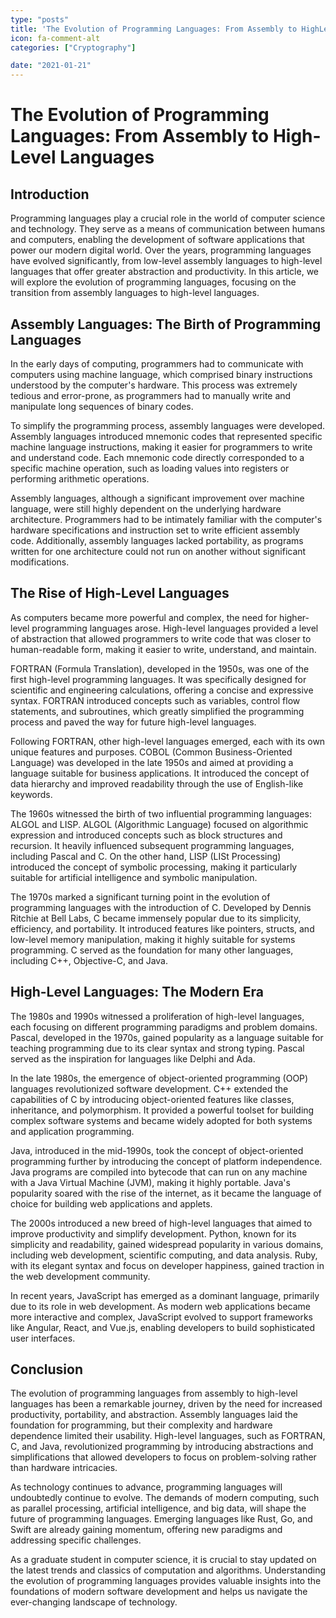 ```yaml
---
type: "posts"
title: 'The Evolution of Programming Languages: From Assembly to HighLevel Languages'
icon: fa-comment-alt
categories: ["Cryptography"]

date: "2021-01-21"
---
```




# The Evolution of Programming Languages: From Assembly to High-Level Languages

## Introduction

Programming languages play a crucial role in the world of computer science and technology. They serve as a means of communication between humans and computers, enabling the development of software applications that power our modern digital world. Over the years, programming languages have evolved significantly, from low-level assembly languages to high-level languages that offer greater abstraction and productivity. In this article, we will explore the evolution of programming languages, focusing on the transition from assembly languages to high-level languages.

## Assembly Languages: The Birth of Programming Languages

In the early days of computing, programmers had to communicate with computers using machine language, which comprised binary instructions understood by the computer's hardware. This process was extremely tedious and error-prone, as programmers had to manually write and manipulate long sequences of binary codes.

To simplify the programming process, assembly languages were developed. Assembly languages introduced mnemonic codes that represented specific machine language instructions, making it easier for programmers to write and understand code. Each mnemonic code directly corresponded to a specific machine operation, such as loading values into registers or performing arithmetic operations.

Assembly languages, although a significant improvement over machine language, were still highly dependent on the underlying hardware architecture. Programmers had to be intimately familiar with the computer's hardware specifications and instruction set to write efficient assembly code. Additionally, assembly languages lacked portability, as programs written for one architecture could not run on another without significant modifications.

## The Rise of High-Level Languages

As computers became more powerful and complex, the need for higher-level programming languages arose. High-level languages provided a level of abstraction that allowed programmers to write code that was closer to human-readable form, making it easier to write, understand, and maintain.

FORTRAN (Formula Translation), developed in the 1950s, was one of the first high-level programming languages. It was specifically designed for scientific and engineering calculations, offering a concise and expressive syntax. FORTRAN introduced concepts such as variables, control flow statements, and subroutines, which greatly simplified the programming process and paved the way for future high-level languages.

Following FORTRAN, other high-level languages emerged, each with its own unique features and purposes. COBOL (Common Business-Oriented Language) was developed in the late 1950s and aimed at providing a language suitable for business applications. It introduced the concept of data hierarchy and improved readability through the use of English-like keywords.

The 1960s witnessed the birth of two influential programming languages: ALGOL and LISP. ALGOL (Algorithmic Language) focused on algorithmic expression and introduced concepts such as block structures and recursion. It heavily influenced subsequent programming languages, including Pascal and C. On the other hand, LISP (LISt Processing) introduced the concept of symbolic processing, making it particularly suitable for artificial intelligence and symbolic manipulation.

The 1970s marked a significant turning point in the evolution of programming languages with the introduction of C. Developed by Dennis Ritchie at Bell Labs, C became immensely popular due to its simplicity, efficiency, and portability. It introduced features like pointers, structs, and low-level memory manipulation, making it highly suitable for systems programming. C served as the foundation for many other languages, including C++, Objective-C, and Java.

## High-Level Languages: The Modern Era

The 1980s and 1990s witnessed a proliferation of high-level languages, each focusing on different programming paradigms and problem domains. Pascal, developed in the 1970s, gained popularity as a language suitable for teaching programming due to its clear syntax and strong typing. Pascal served as the inspiration for languages like Delphi and Ada.

In the late 1980s, the emergence of object-oriented programming (OOP) languages revolutionized software development. C++ extended the capabilities of C by introducing object-oriented features like classes, inheritance, and polymorphism. It provided a powerful toolset for building complex software systems and became widely adopted for both systems and application programming.

Java, introduced in the mid-1990s, took the concept of object-oriented programming further by introducing the concept of platform independence. Java programs are compiled into bytecode that can run on any machine with a Java Virtual Machine (JVM), making it highly portable. Java's popularity soared with the rise of the internet, as it became the language of choice for building web applications and applets.

The 2000s introduced a new breed of high-level languages that aimed to improve productivity and simplify development. Python, known for its simplicity and readability, gained widespread popularity in various domains, including web development, scientific computing, and data analysis. Ruby, with its elegant syntax and focus on developer happiness, gained traction in the web development community.

In recent years, JavaScript has emerged as a dominant language, primarily due to its role in web development. As modern web applications became more interactive and complex, JavaScript evolved to support frameworks like Angular, React, and Vue.js, enabling developers to build sophisticated user interfaces.

## Conclusion

The evolution of programming languages from assembly to high-level languages has been a remarkable journey, driven by the need for increased productivity, portability, and abstraction. Assembly languages laid the foundation for programming, but their complexity and hardware dependence limited their usability. High-level languages, such as FORTRAN, C, and Java, revolutionized programming by introducing abstractions and simplifications that allowed developers to focus on problem-solving rather than hardware intricacies.

As technology continues to advance, programming languages will undoubtedly continue to evolve. The demands of modern computing, such as parallel processing, artificial intelligence, and big data, will shape the future of programming languages. Emerging languages like Rust, Go, and Swift are already gaining momentum, offering new paradigms and addressing specific challenges.

As a graduate student in computer science, it is crucial to stay updated on the latest trends and classics of computation and algorithms. Understanding the evolution of programming languages provides valuable insights into the foundations of modern software development and helps us navigate the ever-changing landscape of technology.
